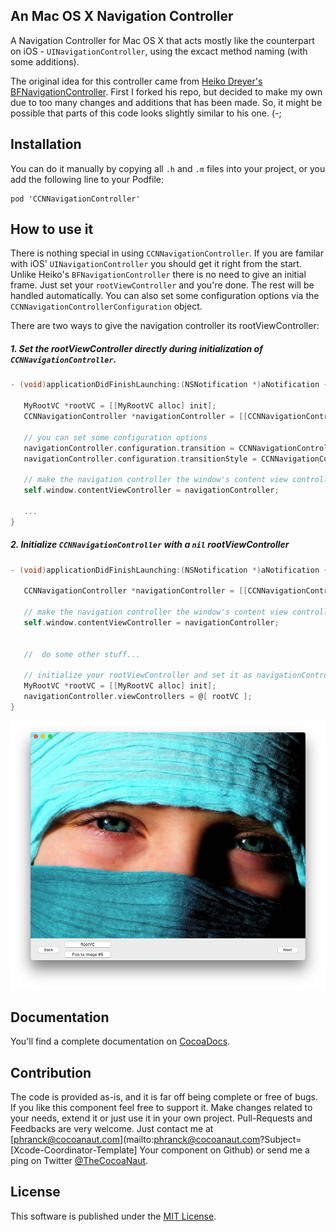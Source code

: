 ## An Mac OS X Navigation Controller

A Navigation Controller for Mac OS X that acts mostly like the counterpart on iOS - `UINavigationController`, using the excact method naming (with some additions).

The original idea for this controller came from [Heiko Dreyer's BFNavigationController](https://github.com/bfolder/BFNavigationController). First I forked his repo, but decided to make my own due to too many changes and additions that has been made. So, it might be possible that parts of this code looks slightly similar to his one. (-;


## Installation

You can do it manually by copying all `.h` and `.m` files into your project, or you add the following line to your Podfile:

```CocoaPods
pod 'CCNNavigationController'
```


## How to use it

There is nothing special in using `CCNNavigationController`. If you are familar with iOS' `UINavigationController` you should get it right from the start. Unlike Heiko's `BFNavigationController` there is no need to give an initial frame. Just set your `rootViewController` and you're done. The rest will be handled automatically. You can also set some configuration options via the `CCNNavigationControllerConfiguration` object.

There are two ways to give the navigation controller its rootViewController:

##### 1. Set the rootViewController directly during initialization of `CCNNavigationController`.

```Objective-C
- (void)applicationDidFinishLaunching:(NSNotification *)aNotification {
    
   MyRootVC *rootVC = [[MyRootVC alloc] init];
   CCNNavigationController *navigationController = [[CCNNavigationController alloc] initWithRootViewController:rootVC];
    
   // you can set some configuration options
   navigationController.configuration.transition = CCNNavigationControllerTransitionToDown;
   navigationController.configuration.transitionStyle = CCNNavigationControllerTransitionStyleStack;
   
   // make the navigation controller the window's content view controller
   self.window.contentViewController = navigationController;

   ...
}
```

##### 2. Initialize `CCNNavigationController` with a `nil` rootViewController

```Objective-C
- (void)applicationDidFinishLaunching:(NSNotification *)aNotification {
    
   CCNNavigationController *navigationController = [[CCNNavigationController alloc] initWithRootViewController:nil];
   
   // make the navigation controller the window's content view controller
   self.window.contentViewController = navigationController;


   //  do some other stuff...
   
   // initialize your rootViewController and set it as navigationController's first object
   MyRootVC *rootVC = [[MyRootVC alloc] init];
   navigationController.viewControllers = @[ rootVC ];
}
```



![CCNNavigationController-Example](img/CCNNavigationController-Example.png)


## Documentation

You'll find a complete documentation on [CocoaDocs](http://cocoadocs.org/docsets/CCNNavigationController/).

## Contribution

The code is provided as-is, and it is far off being complete or free of bugs. If you like this component feel free to support it. Make changes related to your needs, extend it or just use it in your own project. Pull-Requests and Feedbacks are very welcome. Just contact me at [phranck@cocoanaut.com](mailto:phranck@cocoanaut.com?Subject=[Xcode-Coordinator-Template] Your component on Github) or send me a ping on Twitter [@TheCocoaNaut](http://twitter.com/TheCocoaNaut). 


## License
This software is published under the [MIT License](http://cocoanaut.mit-license.org).
